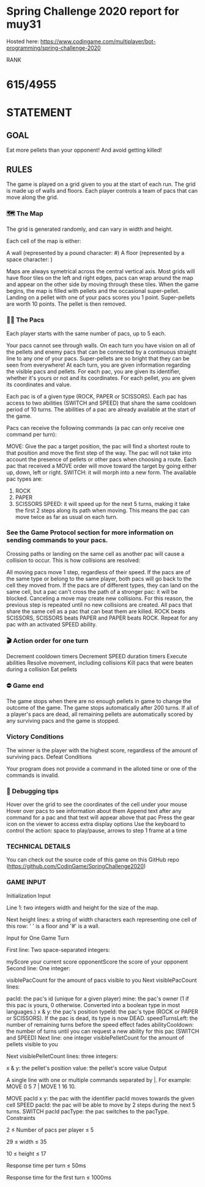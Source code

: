 # Spring Challenge 2020 report for muy31
Hosted here: https://www.codingame.com/multiplayer/bot-programming/spring-challenge-2020

RANK
# 615/4955

# STATEMENT

## GOAL
Eat more pellets than your opponent! And avoid getting killed!

## RULES
The game is played on a grid given to you at the start of each run. The grid is made up of walls and floors. Each player controls a team of pacs that can move along the grid.

### 🗺️ The Map
The grid is generated randomly, and can vary in width and height.

Each cell of the map is either:

A wall (represented by a pound character: #)
A floor (represented by a space character:  )

Maps are always symetrical across the central vertical axis. Most grids will have floor tiles on the left and right edges, pacs can wrap around the map and appear on the other side by moving through these tiles.
When the game begins, the map is filled with pellets and the occasional super-pellet. Landing on a pellet with one of your pacs scores you 1 point. 
Super-pellets are worth 10 points. The pellet is then removed. 

### 🔵🔴 The Pacs
Each player starts with the same number of pacs, up to 5 each.

Your pacs cannot see through walls. On each turn you have vision on all of the pellets and enemy pacs that can be connected by a continuous straight line to any one of your pacs. Super-pellets are so bright that they can be seen from everywhere!
At each turn, you are given information regarding the visible pacs and pellets. For each pac, you are given its identifier, whether it's yours or not and its coordinates. For each pellet, you are given its coordinates and value.

Each pac is of a given type (ROCK, PAPER or SCISSORS).
Each pac has access to two abilities (SWITCH and SPEED) that share the same cooldown period of 10 turns. The abilities of a pac are already available at the start of the game.


Pacs can receive the following commands (a pac can only receive one command per turn):

MOVE: Give the pac a target position, the pac will find a shortest route to that position and move the first step of the way. The pac will not take into account the presence of pellets or other pacs when choosing a route. Each pac that received a MOVE order will move toward the target by going either up, down, left or right.
SWITCH: it will morph into a new form. The available pac types are:
1. ROCK
2. PAPER
3. SCISSORS
SPEED: it will speed up for the next 5 turns, making it take the first 2 steps along its path when moving. This means the pac can move twice as far as usual on each turn.

### See the Game Protocol section for more information on sending commands to your pacs.

Crossing paths or landing on the same cell as another pac will cause a collision to occur. This is how collisions are resolved:

All moving pacs move 1 step, regardless of their speed.
If the pacs are of the same type or belong to the same player, both pacs will go back to the cell they moved from. If the pacs are of different types, they can land on the same cell, but a pac can't cross the path of a stronger pac: it will be blocked.
Canceling a move may create new collisions. For this reason, the previous step is repeated until no new collisions are created.
All pacs that share the same cell as a pac that can beat them are killed. ROCK beats SCISSORS, SCISSORS beats PAPER and PAPER beats ROCK.
Repeat for any pac with an activated SPEED ability.

### 🎬 Action order for one turn
Decrement cooldown timers
Decrement SPEED duration timers
Execute abilities
Resolve movement, including collisions
Kill pacs that were beaten during a collision
Eat pellets

### ⛔ Game end
The game stops when there are no enough pellets in game to change the outcome of the game. The game stops automatically after 200 turns.
If all of a player's pacs are dead, all remaining pellets are automatically scored by any surviving pacs and the game is stopped.

### Victory Conditions

The winner is the player with the highest score, regardless of the amount of surviving pacs.
Defeat Conditions

Your program does not provide a command in the alloted time or one of the commands is invalid.

### 🐞 Debugging tips
Hover over the grid to see the coordinates of the cell under your mouse
Hover over pacs to see information about them
Append text after any command for a pac and that text will appear above that pac
Press the gear icon on the viewer to access extra display options
Use the keyboard to control the action: space to play/pause, arrows to step 1 frame at a time

### TECHNICAL DETAILS
You can check out the source code of this game on this GitHub repo (https://github.com/CodinGame/SpringChallenge2020)

### GAME INPUT
Initialization Input

Line 1: two integers width and height for the size of the map.

Next height lines: a string of width characters each representing one cell of this row: ' ' is a floor and '#' is a wall.

Input for One Game Turn

First line: Two space-separated integers:

myScore your current score
opponentScore the score of your opponent
Second line: One integer:

visiblePacCount for the amount of pacs visible to you
Next visiblePacCount lines:

pacId: the pac's id (unique for a given player)
mine: the pac's owner (1 if this pac is yours, 0 otherwise. Converted into a boolean type in most languages.)
x & y: the pac's position
typeId: the pac's type (ROCK or PAPER or SCISSORS). If the pac is dead, its type is now DEAD.
speedTurnsLeft: the number of remaining turns before the speed effect fades
abilityCooldown: the number of turns until you can request a new ability for this pac (SWITCH and SPEED)
Next line: one integer visiblePelletCount for the amount of pellets visible to you

Next visiblePelletCount lines: three integers:

x & y: the pellet's position
value: the pellet's score value
Output

A single line with one or multiple commands separated by |. For example: MOVE 0 5 7 | MOVE 1 16 10.

MOVE pacId x y: the pac with the identifier pacId moves towards the given cell
SPEED pacId: the pac will be able to move by 2 steps during the next 5 turns.
SWITCH pacId pacType: the pac switches to the pacType.
Constraints

2 ≤ Number of pacs per player ≤ 5

29 ≤ width ≤ 35

10 ≤ height ≤ 17

Response time per turn ≤ 50ms

Response time for the first turn ≤ 1000ms

